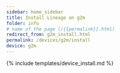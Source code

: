 ```yaml
---
sidebar: home_sidebar
title: Install Lineage on g2m
folder: info
# name of the page (/{{permalink}}.html)
redirect_from: g2m_install.html
permalink: /devices/g2m/install
device: g2m
---
```

{% include templates/device_install.md %}
